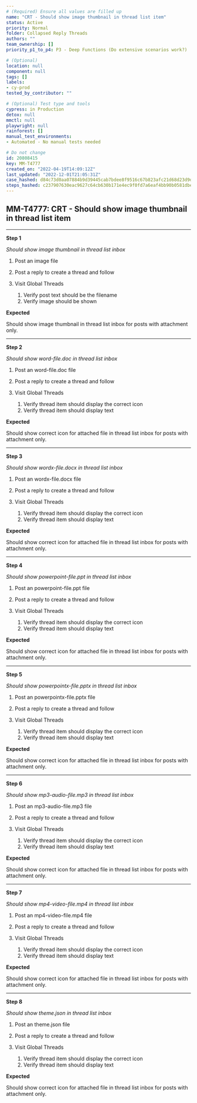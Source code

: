 ```yaml
---
# (Required) Ensure all values are filled up
name: "CRT - Should show image thumbnail in thread list item"
status: Active
priority: Normal
folder: Collapsed Reply Threads
authors: ""
team_ownership: []
priority_p1_to_p4: P3 - Deep Functions (Do extensive scenarios work?)

# (Optional)
location: null
component: null
tags: []
labels:
- cy-prod
tested_by_contributor: ""

# (Optional) Test type and tools
cypress: in Production
detox: null
mmctl: null
playwright: null
rainforest: []
manual_test_environments:
- Automated - No manual tests needed

# Do not change
id: 20808415
key: MM-T4777
created_on: "2022-04-19T14:09:12Z"
last_updated: "2022-12-01T21:05:31Z"
case_hashed: d84c73d0aa07884b9d39445cab7bdee8f9516c67b823afc21d68d23d9d8e46cf521092eb474c0ddd6e91ff2273311553
steps_hashed: c237907630eac9627c64cb630b171e4ec9f0fd7a6eaf4bb90b0581dbe7c9340c3e6d1c4b7c2cfc8de977f18b900d0abd
---
```


<!-- (Auto-generated) Based on frontmatter's "key" and "name" -->

## MM-T4777: CRT - Should show image thumbnail in thread list item

---

**Step 1**

_Should show image thumbnail in thread list inbox_

1. Post an image file

2. Post a reply to create a thread and follow

3. Visit Global Threads

   1. Verify post text should be the filename 
   2. Verify image should be shown

**Expected**

Should show image thumbnail in thread list inbox for posts with attachment only.

---

**Step 2**

_Should show word-file.doc in thread list inbox_

1. Post an word-file.doc file

2. Post a reply to create a thread and follow

3. Visit Global Threads

   1. Verify thread item should display the correct icon
   2. Verify thread item should display text

**Expected**

Should show correct icon for attached file in thread list inbox for posts with attachment only.

---

**Step 3**

_Should show wordx-file.docx in thread list inbox_

1. Post an wordx-file.docx file

2. Post a reply to create a thread and follow

3. Visit Global Threads

   1. Verify thread item should display the correct icon
   2. Verify thread item should display text

**Expected**

Should show correct icon for attached file in thread list inbox for posts with attachment only.

---

**Step 4**

_Should show powerpoint-file.ppt in thread list inbox_

1. Post an powerpoint-file.ppt file

2. Post a reply to create a thread and follow

3. Visit Global Threads

   1. Verify thread item should display the correct icon
   2. Verify thread item should display text

**Expected**

Should show correct icon for attached file in thread list inbox for posts with attachment only.

---

**Step 5**

_Should show powerpointx-file.pptx in thread list inbox_

1. Post an powerpointx-file.pptx file

2. Post a reply to create a thread and follow

3. Visit Global Threads

   1. Verify thread item should display the correct icon
   2. Verify thread item should display text

**Expected**

Should show correct icon for attached file in thread list inbox for posts with attachment only.

---

**Step 6**

_Should show mp3-audio-file.mp3 in thread list inbox_

1. Post an mp3-audio-file.mp3 file

2. Post a reply to create a thread and follow

3. Visit Global Threads

   1. Verify thread item should display the correct icon
   2. Verify thread item should display text

**Expected**

Should show correct icon for attached file in thread list inbox for posts with attachment only.

---

**Step 7**

_Should show mp4-video-file.mp4 in thread list inbox_

1. Post an mp4-video-file.mp4 file

2. Post a reply to create a thread and follow

3. Visit Global Threads

   1. Verify thread item should display the correct icon
   2. Verify thread item should display text

**Expected**

Should show correct icon for attached file in thread list inbox for posts with attachment only.

---

**Step 8**

_Should show theme.json in thread list inbox_

1. Post an theme.json file

2. Post a reply to create a thread and follow

3. Visit Global Threads

   1. Verify thread item should display the correct icon
   2. Verify thread item should display text

**Expected**

Should show correct icon for attached file in thread list inbox for posts with attachment only.
